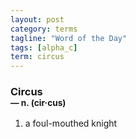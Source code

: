```yaml
---
layout: post
category: terms
tagline: "Word of the Day"
tags: [alpha_c]
term: circus
---
```


<h3>Circus<br/> <small>&mdash; n. (cir<span>&middot;</span>cus)</small></h3>
<p><ol><li>a foul-mouthed knight</li>
</ol></p>
